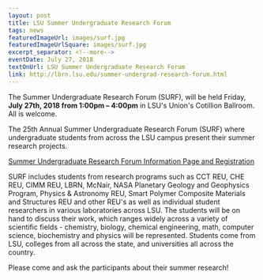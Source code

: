 ```yaml
--- 
layout: post
title: LSU Summer Undergraduate Research Forum
tags: news
featuredImageUrl: images/surf.jpg
featuredImageUrlSquare: images/surf.jpg
excerpt_separator: <!--more-->
eventDate: July 27, 2018
textOnUrl: LSU Summer Undergraduate Research Forum
link: http://lbrn.lsu.edu/summer-undergrad-research-forum.html
--- 
```


The Summer Undergraduate Research Forum (SURF), will be held Friday, **July 27th, 2018 from 1:00pm – 4:00pm** in LSU's Union's Cotillion Ballroom. All is welcome.

The 25th Annual Summer Undergraduate Research Forum (SURF) where undergraduate students from across the LSU campus present their summer research projects.

<a href="/summer-undergrad-research-forum.html" class="btn btn-info" style="margin-bottom: 30px">Summer Undergraduate Research Forum Information Page and Registration</a>

<!--more-->SURF includes students from research programs such as CCT REU, CHE REU, CIMM REU, LBRN, McNair, NASA Planetary Geology and Geophysics Program, Physics & Astronomy REU, Smart Polymer Composite Materials and Structures REU and other REU's as well as individual student researchers in various laboratories across LSU. The students will be on hand to discuss their work, which ranges widely across a variety of scientific fields - chemistry, biology, chemical engineering, math, computer science, biochemistry and physics will be represented. Students come from LSU, colleges from all across the state, and universities all across the country.

Please come and ask the participants about their summer research!